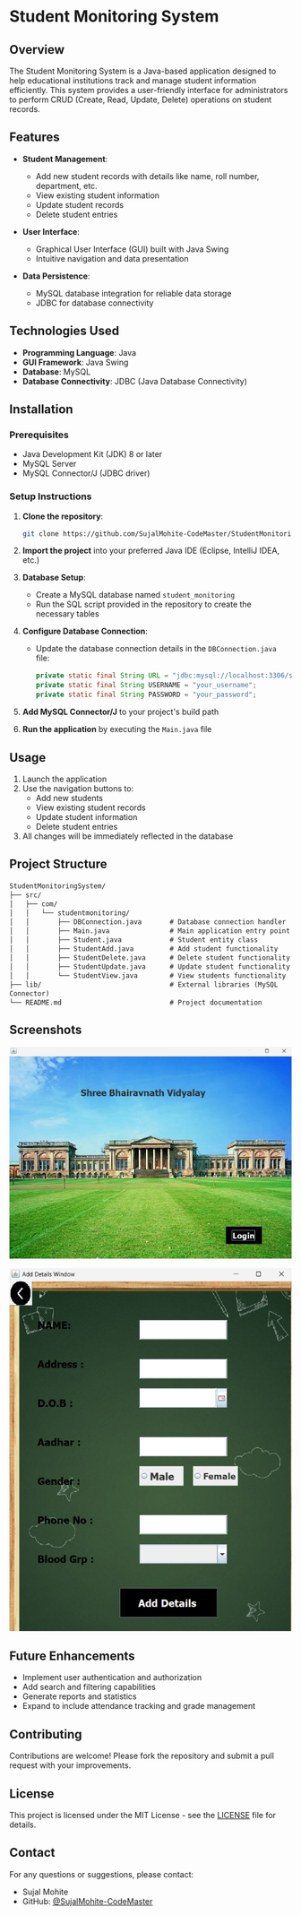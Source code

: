 # Student Monitoring System

## Overview
The Student Monitoring System is a Java-based application designed to help educational institutions track and manage student information efficiently. This system provides a user-friendly interface for administrators to perform CRUD (Create, Read, Update, Delete) operations on student records.

## Features

- **Student Management**:
  - Add new student records with details like name, roll number, department, etc.
  - View existing student information
  - Update student records
  - Delete student entries

- **User Interface**:
  - Graphical User Interface (GUI) built with Java Swing
  - Intuitive navigation and data presentation

- **Data Persistence**:
  - MySQL database integration for reliable data storage
  - JDBC for database connectivity

## Technologies Used

- **Programming Language**: Java
- **GUI Framework**: Java Swing
- **Database**: MySQL
- **Database Connectivity**: JDBC (Java Database Connectivity)

## Installation

### Prerequisites
- Java Development Kit (JDK) 8 or later
- MySQL Server
- MySQL Connector/J (JDBC driver)

### Setup Instructions

1. **Clone the repository**:
   ```bash
   git clone https://github.com/SujalMohite-CodeMaster/StudentMonitoringSystem.git
   ```

2. **Import the project** into your preferred Java IDE (Eclipse, IntelliJ IDEA, etc.)

3. **Database Setup**:
   - Create a MySQL database named `student_monitoring`
   - Run the SQL script provided in the repository to create the necessary tables

4. **Configure Database Connection**:
   - Update the database connection details in the `DBConnection.java` file:
     ```java
     private static final String URL = "jdbc:mysql://localhost:3306/student_monitoring";
     private static final String USERNAME = "your_username";
     private static final String PASSWORD = "your_password";
     ```

5. **Add MySQL Connector/J** to your project's build path

6. **Run the application** by executing the `Main.java` file

## Usage

1. Launch the application
2. Use the navigation buttons to:
   - Add new students
   - View existing student records
   - Update student information
   - Delete student entries
3. All changes will be immediately reflected in the database

## Project Structure

```
StudentMonitoringSystem/
├── src/
│   ├── com/
│   │   └── studentmonitoring/
│   │       ├── DBConnection.java       # Database connection handler
│   │       ├── Main.java               # Main application entry point
│   │       ├── Student.java            # Student entity class
│   │       ├── StudentAdd.java         # Add student functionality
│   │       ├── StudentDelete.java      # Delete student functionality
│   │       ├── StudentUpdate.java      # Update student functionality
│   │       └── StudentView.java        # View students functionality
├── lib/                                # External libraries (MySQL Connector)
└── README.md                           # Project documentation
```

## Screenshots

![Home Page](https://github.com/SujalMohite-CodeMaster/StudentMonitoringSystem/blob/master/src/images/Screenshot%202025-06-23%20095635.png)

![Add Details](https://github.com/SujalMohite-CodeMaster/StudentMonitoringSystem/blob/master/src/images/Screenshot%202025-06-23%20095758.png)

## Future Enhancements

- Implement user authentication and authorization
- Add search and filtering capabilities
- Generate reports and statistics
- Expand to include attendance tracking and grade management

## Contributing

Contributions are welcome! Please fork the repository and submit a pull request with your improvements.

## License

This project is licensed under the MIT License - see the [LICENSE](LICENSE) file for details.

## Contact

For any questions or suggestions, please contact:
- Sujal Mohite
- GitHub: [@SujalMohite-CodeMaster](https://github.com/SujalMohite-CodeMaster)
